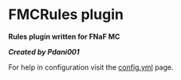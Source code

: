 # FMCRules plugin
**Rules plugin written for FNaF MC**

**_Created by Pdani001_**

For help in configuration visit the [config.yml](https://github.com/Pdani001/FMCRules/blob/master/src/config.yml) page.